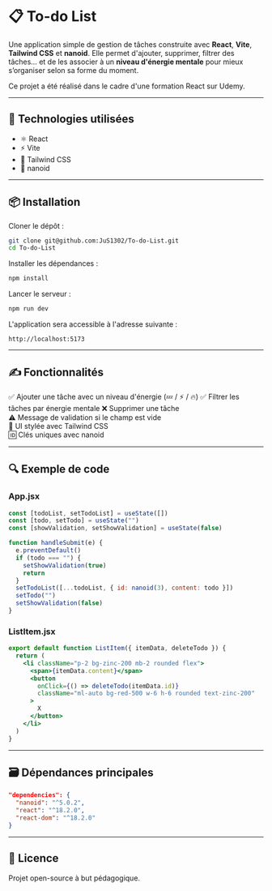 # 📋 To-do List

Une application simple de gestion de tâches construite avec **React**, **Vite**, **Tailwind CSS** et **nanoid**.
Elle permet d'ajouter, supprimer, filtrer des tâches… et de les associer à un **niveau d'énergie mentale** pour mieux s’organiser selon sa forme du moment.

Ce projet a été réalisé dans le cadre d'une formation React sur Udemy.

---

## 🚀 Technologies utilisées

- ⚛️ React  
- ⚡ Vite  
- 🎨 Tailwind CSS  
- 🔑 nanoid  

---

## 📦 Installation

Cloner le dépôt :
```bash
git clone git@github.com:JuS1302/To-do-List.git
cd To-do-List
```

Installer les dépendances :
```bash
npm install
```

Lancer le serveur :
```bash
npm run dev
```

L'application sera accessible à l'adresse suivante :
```
http://localhost:5173
```

---

## ✍️ Fonctionnalités

✅ Ajouter une tâche avec un niveau d'énergie (💤 / ⚡ / 🔥)
✅ Filtrer les tâches par énergie mentale
❌ Supprimer une tâche  
⚠️ Message de validation si le champ est vide  
🎨 UI stylée avec Tailwind CSS  
🆔 Clés uniques avec nanoid  

---

## 🔍 Exemple de code

### App.jsx
```jsx
const [todoList, setTodoList] = useState([])
const [todo, setTodo] = useState("")
const [showValidation, setShowValidation] = useState(false)

function handleSubmit(e) {
  e.preventDefault()
  if (todo === "") {
    setShowValidation(true)
    return
  }
  setTodoList([...todoList, { id: nanoid(3), content: todo }])
  setTodo("")
  setShowValidation(false)
}
```

### ListItem.jsx
```jsx
export default function ListItem({ itemData, deleteTodo }) {
  return (
    <li className="p-2 bg-zinc-200 mb-2 rounded flex">
      <span>{itemData.content}</span>
      <button
        onClick={() => deleteTodo(itemData.id)}
        className="ml-auto bg-red-500 w-6 h-6 rounded text-zinc-200"
      >
        X
      </button>
    </li>
  )
}
```

---

## 🗃️ Dépendances principales

```json
"dependencies": {
  "nanoid": "^5.0.2",
  "react": "^18.2.0",
  "react-dom": "^18.2.0"
}
```

---

## 📄 Licence

Projet open-source à but pédagogique.
